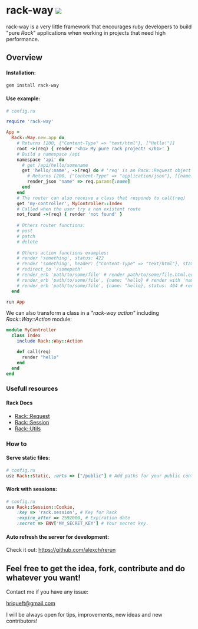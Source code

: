 # rack-way ![](https://img.shields.io/badge/version-0.0.1-blue.svg)

rack-way is a very little framework that encourages ruby developers to build "pure *Rack*" applications when working in projects that need high performance.

## Overview

#### Installation:
```bash
gem install rack-way
```
#### Use example:
```ruby
# config.ru

require 'rack-way'

App =
  Rack::Way.new.app do
    # Returns [200, {"Content-Type" => "text/html"}, ["Hello!"]]
    root ->(req) { render '<h1> My pure rack project! </h1>' }
    # Build a namespace /api
    namespace 'api' do
      # get /api/hello/somename
      get 'hello/:name', ->(req) do # 'req' is an Rack::Request object
        # Returns [200, {"Content-Type" => "application/json"}, [{name: 'somename'}.to_json]]
        render_json "name" => req.params[:name]
      end
    end
    # The router can also receive a class that responds to call(req)
    get 'my-controller', MyController::Index
    # Called when the user try a non existent route
    not_found ->(req) { render 'not found' }
    
    # Others router functions:
    # post
    # patch
    # delete
  
    # Others action functions examples:
    # render 'something', status: 422
    # render 'something', header: {"Content-Type" => "text/html"}, status: 422
    # redirect_to '/somepath'
    # render_erb 'path/to/some/file' # render path/to/some/file.html.erb
    # render_erb 'path/to/some/file', {name: "hello} # render with 'name' param
    # render_erb 'path/to/some/file', {name: "hello}, status: 404 # render with status 404
  end

run App
```

We can also transform a class in a *"rack-way action"* including *Rack::Way::Action* module:

```ruby
module MyController
  class Index
    include Rack::Way::Action

    def call(req)
      render "hello"
    end
  end
end
```

### Usefull resources

#### Rack Docs

- [Rack::Request](https://www.rubydoc.info/github/rack/rack/Rack/Request)
- [Rack::Session](https://www.rubydoc.info/github/rack/rack/Rack/Session)
- [Rack::Utils](https://www.rubydoc.info/github/rack/rack/Rack/Utils)

### How to

#### Serve static files:
```ruby
# config.ru
use Rack::Static, :urls => ["/public"] # Add paths for your public content
```
#### Work with sessions:

```ruby
# config.ru
use Rack::Session::Cookie,
    :key => 'rack.session', # Key for Rack 
    :expire_after => 2592000, # Expiration date
    :secret => ENV['MY_SECRET_KEY'] # Your secret key. 
```

#### Auto refresh the server for development:

Check it out: https://github.com/alexch/rerun

## Feel free to get the idea, fork, contribute and do whatever you want!

Contact me if you have any issue:

hriqueft@gmail.com

I will be always open for tips, improvements, new ideas and new contributors! 
